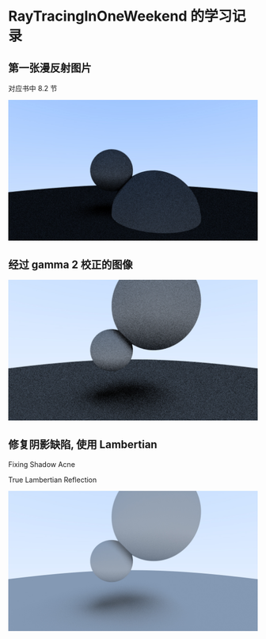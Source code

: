 # RayTracingInOneWeekend 的学习记录

## 第一张漫反射图片

对应书中 8.2 节

![First render of a diffuse sphere](ppmImg.jpg)

## 经过 gamma 2 校正的图像

![Gamma Correction](ppmImgG2.jpg)

## 修复阴影缺陷, 使用 Lambertian

Fixing Shadow Acne

True Lambertian Reflection

![True Lambertian Reflection](TrueLambertianReflection.jpg)
